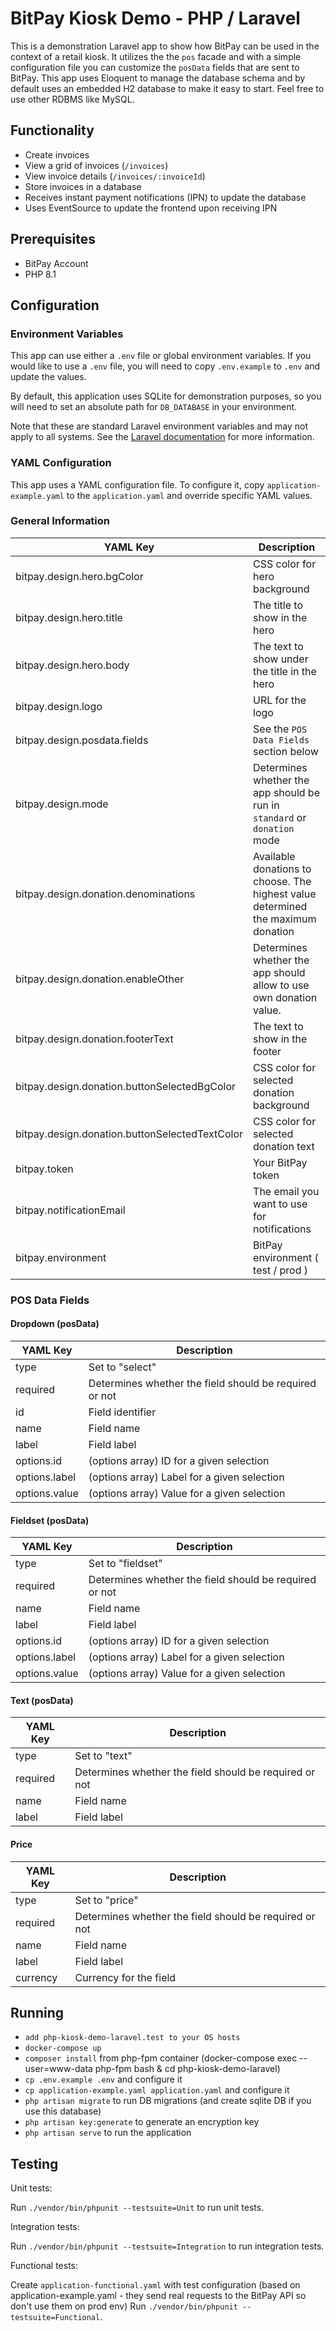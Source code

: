 # BitPay Kiosk Demo - PHP / Laravel

This is a demonstration Laravel app to show how BitPay can be used in the
context of a retail kiosk. It utilizes the the `pos` facade and with a simple
configuration file you can customize the `posData` fields that are sent to
BitPay. This app uses Eloquent to manage the database schema and by default
uses an embedded H2 database to make it easy to start. Feel free to use other RDBMS like MySQL.

## Functionality

- Create invoices
- View a grid of invoices (`/invoices`)
- View invoice details (`/invoices/:invoiceId`)
- Store invoices in a database
- Receives instant payment notifications (IPN) to update the database
- Uses EventSource to update the frontend upon receiving IPN

## Prerequisites

- BitPay Account
- PHP 8.1

## Configuration

### Environment Variables

This app can use either a `.env` file or global environment variables. If you
would like to use a `.env` file, you will need to copy `.env.example` to `.env`
and update the values.

By default, this application uses SQLite for demonstration purposes, so you will
need to set an absolute path for `DB_DATABASE` in your environment.

Note that these are standard Laravel environment variables and may not apply
to all systems. See the [Laravel documentation](https://laravel.com/docs/10.x/#environment-based-configuration) for more information.

### YAML Configuration

This app uses a YAML configuration file. To configure it, copy
`application-example.yaml` to the `application.yaml` and override specific YAML
values.

### General Information

| YAML Key                     | Description                                                                                        |
| ---------------------------- | --------------------------------------------                                                       |
| bitpay.design.hero.bgColor   | CSS color for hero background                                                                      |
| bitpay.design.hero.title     | The title to show in the hero                                                                      |
| bitpay.design.hero.body      | The text to show under the title in the hero                                                       |
| bitpay.design.logo           | URL for the logo                                                                                   |
| bitpay.design.posdata.fields | See the `POS Data Fields` section below                                                            |
| bitpay.design.mode                             | Determines whether the app should be run in `standard` or `donation` mode        |
| bitpay.design.donation.denominations           | Available donations to choose. The highest value determined the maximum donation |
| bitpay.design.donation.enableOther             | Determines whether the app should allow to use own donation value.               |
| bitpay.design.donation.footerText              | The text to show in the footer                                                   |
| bitpay.design.donation.buttonSelectedBgColor   | CSS color for selected donation background                                       |
| bitpay.design.donation.buttonSelectedTextColor | CSS color for selected donation text                                             |
| bitpay.token                 | Your BitPay token                                                                                  |
| bitpay.notificationEmail     | The email you want to use for notifications                                                        |
| bitpay.environment           | BitPay environment ( test / prod )                                                                 |

### POS Data Fields

#### Dropdown (posData)

| YAML Key      | Description                                            |
| ------------- | ------------------------------------------------------ |
| type          | Set to "select"                                        |
| required      | Determines whether the field should be required or not |
| id            | Field identifier                                       |
| name          | Field name                                             |
| label         | Field label                                            |
| options.id    | (options array) ID for a given selection               |
| options.label | (options array) Label for a given selection            |
| options.value | (options array) Value for a given selection            |

#### Fieldset (posData)

| YAML Key      | Description                                            |
| ------------- | ------------------------------------------------------ |
| type          | Set to "fieldset"                                      |
| required      | Determines whether the field should be required or not |
| name          | Field name                                             |
| label         | Field label                                            |
| options.id    | (options array) ID for a given selection               |
| options.label | (options array) Label for a given selection            |
| options.value | (options array) Value for a given selection            |

#### Text (posData)

| YAML Key | Description                                            |
| -------- | ------------------------------------------------------ |
| type     | Set to "text"                                          |
| required | Determines whether the field should be required or not |
| name     | Field name                                             |
| label    | Field label                                            |

#### Price

| YAML Key | Description                                            |
| -------- | ------------------------------------------------------ |
| type     | Set to "price"                                         |
| required | Determines whether the field should be required or not |
| name     | Field name                                             |
| label    | Field label                                            |
| currency | Currency for the field                                 |

## Running

- `add php-kiosk-demo-laravel.test to your OS hosts`
- `docker-compose up`
- `composer install` from php-fpm container (docker-compose exec --user=www-data php-fpm bash & cd php-kiosk-demo-laravel)
- `cp .env.example .env` and configure it
- `cp application-example.yaml application.yaml` and configure it
- `php artisan migrate` to run DB migrations (and create sqlite DB if you use this database)
- `php artisan key:generate` to generate an encryption key
- `php artisan serve` to run the application

## Testing

Unit tests:

Run `./vendor/bin/phpunit --testsuite=Unit` to run unit tests.

Integration tests:

Run `./vendor/bin/phpunit --testsuite=Integration` to run integration tests.

Functional tests:

Create `application-functional.yaml` with test configuration (based on application-example.yaml - they send real requests to the BitPay API so don't use them on prod env)
Run `./vendor/bin/phpunit --testsuite=Functional`.
